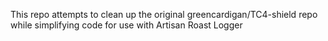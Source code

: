 This repo attempts to clean up the original greencardigan/TC4-shield repo while simplifying code for use with Artisan Roast Logger
